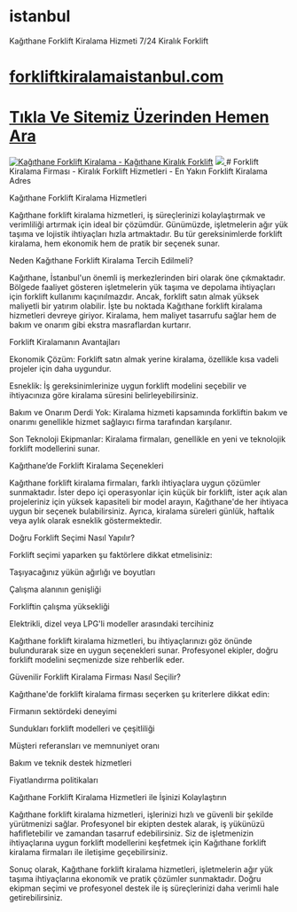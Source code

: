 # istanbul
Kağıthane Forklift Kiralama Hizmeti 7/24 Kiralık Forklift
#  <a href="https://forkliftkiralamaistanbul.com/kagithane-forklift-kiralama/">forkliftkiralamaistanbul.com</a>
#  <a href="https://forkliftkiralamaistanbul.com">Tıkla Ve Sitemiz Üzerinden Hemen Ara</a>
<meta charset="UTF-8">
    <meta name="viewport" content="width=device-width, initial-scale=1.0">
</head>
<body>
<a href="https://forkliftkiralamaistanbul.com/" title="Kağıthane Forklift Kiralama - Kağıthane Kiralık Forklift"><img src="https://r.resimlink.com/_-H9YIQ4uWtj.jpg" title="Kağıthane Forklift Kiralama - Kağıthane Kiralık Forklift" alt="Kağıthane Forklift Kiralama - Kağıthane Kiralık Forklift"></a>
<a href="https://forkliftkiralamaistanbul.com/">
    <img src="https://r.resimlink.com/_-H9YIQ4uWtj.jpg" />
</a>
</a>
 # Forklift Kiralama Firması - Kiralık Forklift Hizmetleri - En Yakın Forklift Kiralama Adres

 Kağıthane Forklift Kiralama Hizmetleri

Kağıthane forklift kiralama hizmetleri, iş süreçlerinizi kolaylaştırmak ve verimliliği artırmak için ideal bir çözümdür. Günümüzde, işletmelerin ağır yük taşıma ve lojistik ihtiyaçları hızla artmaktadır. Bu tür gereksinimlerde forklift kiralama, hem ekonomik hem de pratik bir seçenek sunar.

Neden Kağıthane Forklift Kiralama Tercih Edilmeli?

Kağıthane, İstanbul'un önemli iş merkezlerinden biri olarak öne çıkmaktadır. Bölgede faaliyet gösteren işletmelerin yük taşıma ve depolama ihtiyaçları için forklift kullanımı kaçınılmazdır. Ancak, forklift satın almak yüksek maliyetli bir yatırım olabilir. İşte bu noktada Kağıthane forklift kiralama hizmetleri devreye giriyor. Kiralama, hem maliyet tasarrufu sağlar hem de bakım ve onarım gibi ekstra masraflardan kurtarır.

Forklift Kiralamanın Avantajları

Ekonomik Çözüm: Forklift satın almak yerine kiralama, özellikle kısa vadeli projeler için daha uygundur.

Esneklik: İş gereksinimlerinize uygun forklift modelini seçebilir ve ihtiyacınıza göre kiralama süresini belirleyebilirsiniz.

Bakım ve Onarım Derdi Yok: Kiralama hizmeti kapsamında forkliftin bakım ve onarımı genellikle hizmet sağlayıcı firma tarafından karşılanır.

Son Teknoloji Ekipmanlar: Kiralama firmaları, genellikle en yeni ve teknolojik forklift modellerini sunar.

Kağıthane’de Forklift Kiralama Seçenekleri

Kağıthane forklift kiralama firmaları, farklı ihtiyaçlara uygun çözümler sunmaktadır. İster depo içi operasyonlar için küçük bir forklift, ister açık alan projeleriniz için yüksek kapasiteli bir model arayın, Kağıthane'de her ihtiyaca uygun bir seçenek bulabilirsiniz. Ayrıca, kiralama süreleri günlük, haftalık veya aylık olarak esneklik göstermektedir.

Doğru Forklift Seçimi Nasıl Yapılır?

Forklift seçimi yaparken şu faktörlere dikkat etmelisiniz:

Taşıyacağınız yükün ağırlığı ve boyutları

Çalışma alanının genişliği

Forkliftin çalışma yüksekliği

Elektrikli, dizel veya LPG'li modeller arasındaki tercihiniz

Kağıthane forklift kiralama hizmetleri, bu ihtiyaçlarınızı göz önünde bulundurarak size en uygun seçenekleri sunar. Profesyonel ekipler, doğru forklift modelini seçmenizde size rehberlik eder.

Güvenilir Forklift Kiralama Firması Nasıl Seçilir?

Kağıthane'de forklift kiralama firması seçerken şu kriterlere dikkat edin:

Firmanın sektördeki deneyimi

Sundukları forklift modelleri ve çeşitliliği

Müşteri referansları ve memnuniyet oranı

Bakım ve teknik destek hizmetleri

Fiyatlandırma politikaları

Kağıthane Forklift Kiralama Hizmetleri ile İşinizi Kolaylaştırın

Kağıthane forklift kiralama hizmetleri, işlerinizi hızlı ve güvenli bir şekilde yürütmenizi sağlar. Profesyonel bir ekipten destek alarak, iş yükünüzü hafifletebilir ve zamandan tasarruf edebilirsiniz. Siz de işletmenizin ihtiyaçlarına uygun forklift modellerini keşfetmek için Kağıthane forklift kiralama firmaları ile iletişime geçebilirsiniz.

Sonuç olarak, Kağıthane forklift kiralama hizmetleri, işletmelerin ağır yük taşıma ihtiyaçlarına ekonomik ve pratik çözümler sunmaktadır. Doğru ekipman seçimi ve profesyonel destek ile iş süreçlerinizi daha verimli hale getirebilirsiniz.
